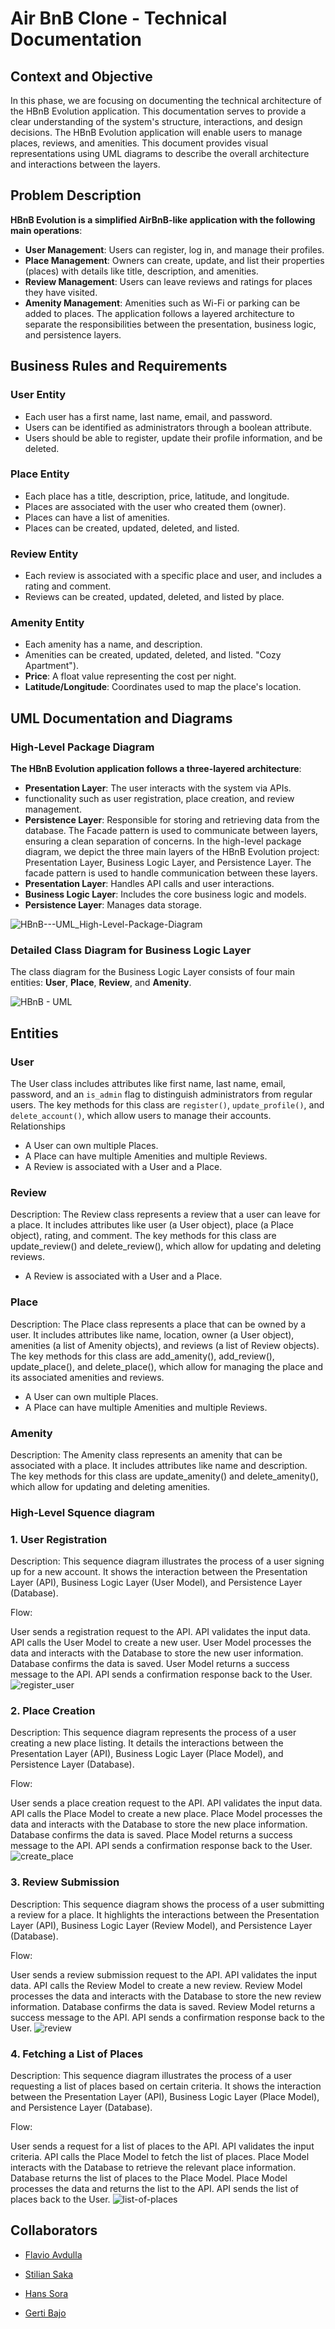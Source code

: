 
# Air BnB Clone - Technical Documentation

## Context and Objective
In this phase, we are focusing on documenting the technical architecture of the HBnB Evolution application. This documentation serves to provide a clear understanding of the system's structure, interactions, and design decisions. The HBnB Evolution application will enable users to manage places, reviews, and amenities. This document provides visual representations using UML diagrams to describe the overall architecture and interactions between the layers.
## Problem Description
**HBnB Evolution is a simplified AirBnB-like application with the following main operations**:
- **User Management**: Users can register, log in, and manage their profiles.
- **Place Management**: Owners can create, update, and list their properties (places) with details like title, description, and amenities.
- **Review Management**: Users can leave reviews and ratings for places they have visited.
- **Amenity Management**: Amenities such as Wi-Fi or parking can be added to places.
The application follows a layered architecture to separate the responsibilities between the presentation, business logic, and persistence layers.
## Business Rules and Requirements


### User Entity
- Each user has a first name, last name, email, and password.
- Users can be identified as administrators through a boolean attribute.
- Users should be able to register, update their profile information, and be deleted.

### Place Entity
- Each place has a title, description, price, latitude, and longitude.
- Places are associated with the user who created them (owner).
- Places can have a list of amenities.
- Places can be created, updated, deleted, and listed.

### Review Entity
- Each review is associated with a specific place and user, and includes a rating and comment.
- Reviews can be created, updated, deleted, and listed by place.

### Amenity Entity
- Each amenity has a name, and description.
- Amenities can be created, updated, deleted, and listed.
 "Cozy Apartment").
- **Price**: A float value representing the cost per night.
- **Latitude/Longitude**: Coordinates used to map the place's location.

## UML Documentation and Diagrams
### High-Level Package Diagram
**The HBnB Evolution application follows a three-layered architecture**:
- **Presentation Layer**: The user interacts with the system via APIs.
- functionality such as user registration, place creation, and review management.
- **Persistence Layer**: Responsible for storing and retrieving data from the database.
The Facade pattern is used to communicate between layers, ensuring a clean separation of concerns.
In the high-level package diagram, we depict the three main layers of the HBnB Evolution project: Presentation Layer, Business Logic Layer, and Persistence Layer. The facade pattern is used to handle communication between these layers.
- **Presentation Layer**: Handles API calls and user interactions.
- **Business Logic Layer**: Includes the core business logic and models.
- **Persistence Layer**: Manages data storage.

![HBnB---UML_High-Level-Package-Diagram](https://github.com/user-attachments/assets/e82d28b2-5a1a-4fac-a680-7c8fd855e944)

### Detailed Class Diagram for Business Logic Layer
The class diagram for the Business Logic Layer consists of four main entities:  **User**, **Place**, **Review**, and **Amenity**. 

![HBnB - UML](https://github.com/user-attachments/assets/6ee8375a-96d3-4c8b-ad09-f8757f4e08c7)


## Entities
### User

The User class includes attributes like first name, last name, email, password, and an `is_admin` flag to distinguish administrators from regular users. The key methods for this class are `register()`, `update_profile()`, and `delete_account()`, which allow users to manage their accounts. 
Relationships
- A User can own multiple Places.
- A Place can have multiple Amenities and multiple Reviews.
- A Review is associated with a User and a Place.

### Review

Description: The Review class represents a review that a user can leave for a place. It includes attributes like user (a User object), place (a Place object), rating, and comment. The key methods for this class are update_review() and delete_review(), which allow for updating and deleting reviews.
- A Review is associated with a User and a Place.

### Place

Description: The Place class represents a place that can be owned by a user. It includes attributes like name, location, owner (a User object), amenities (a list of Amenity objects), and reviews (a list of Review objects). The key methods for this class are add_amenity(), add_review(), update_place(), and delete_place(), which allow for managing the place and its associated amenities and reviews.
- A User can own multiple Places.
- A Place can have multiple Amenities and multiple Reviews.

### Amenity

Description: The Amenity class represents an amenity that can be associated with a place. It includes attributes like name and description. The key methods for this class are update_amenity() and delete_amenity(), which allow for updating and deleting amenities.

### High-Level Squence diagram

### 1. User Registration

Description: This sequence diagram illustrates the process of a user signing up for a new account. It shows the interaction between the Presentation Layer (API), Business Logic Layer (User Model), and Persistence Layer (Database).

Flow:

User sends a registration request to the API.
API validates the input data.
API calls the User Model to create a new user.
User Model processes the data and interacts with the Database to store the new user information.
Database confirms the data is saved.
User Model returns a success message to the API.
API sends a confirmation response back to the User.
![register_user](https://github.com/user-attachments/assets/0f88ffba-d03c-4b79-b054-b01eda1ad4ab)

### 2. Place Creation

Description: This sequence diagram represents the process of a user creating a new place listing. It details the interactions between the Presentation Layer (API), Business Logic Layer (Place Model), and Persistence Layer (Database).

Flow:

User sends a place creation request to the API.
API validates the input data.
API calls the Place Model to create a new place.
Place Model processes the data and interacts with the Database to store the new place information.
Database confirms the data is saved.
Place Model returns a success message to the API.
API sends a confirmation response back to the User.
![create_place](https://github.com/user-attachments/assets/0ab5fb75-84f7-4846-861c-ad8644ebf520)

### 3. Review Submission

Description: This sequence diagram shows the process of a user submitting a review for a place. It highlights the interactions between the Presentation Layer (API), Business Logic Layer (Review Model), and Persistence Layer (Database).

Flow:

User sends a review submission request to the API.
API validates the input data.
API calls the Review Model to create a new review.
Review Model processes the data and interacts with the Database to store the new review information.
Database confirms the data is saved.
Review Model returns a success message to the API.
API sends a confirmation response back to the User.
![review](https://github.com/user-attachments/assets/529f86d3-99a5-4a62-8323-48fd45c62ca5)

### 4. Fetching a List of Places

Description: This sequence diagram illustrates the process of a user requesting a list of places based on certain criteria. It shows the interaction between the Presentation Layer (API), Business Logic Layer (Place Model), and Persistence Layer (Database).

Flow:

User sends a request for a list of places to the API.
API validates the input criteria.
API calls the Place Model to fetch the list of places.
Place Model interacts with the Database to retrieve the relevant place information.
Database returns the list of places to the Place Model.
Place Model processes the data and returns the list to the API.
API sends the list of places back to the User.
![list-of-places](https://github.com/user-attachments/assets/064425f2-4e88-403c-b12a-3cd8d184d492)

## Collaborators
- [Flavio Avdulla](https://github.com/FlavioAvdulla)

- [Stilian Saka](https://github.com/StilianSaka)

- [Hans Sora](https://github.com/HansSora)

- [Gerti Bajo](https://github.com/Gerti23)
